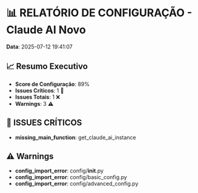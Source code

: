 # 📊 RELATÓRIO DE CONFIGURAÇÃO - Claude AI Novo

**Data**: 2025-07-12 19:41:07

## 📈 Resumo Executivo

- **Score de Configuração**: 89%
- **Issues Críticos**: 1 🚨
- **Issues Totais**: 1 ❌
- **Warnings**: 3 ⚠️

## 🚨 ISSUES CRÍTICOS

- **missing_main_function**: get_claude_ai_instance

## ⚠️ Warnings

- **config_import_error**: config/__init__.py
- **config_import_error**: config/basic_config.py
- **config_import_error**: config/advanced_config.py
